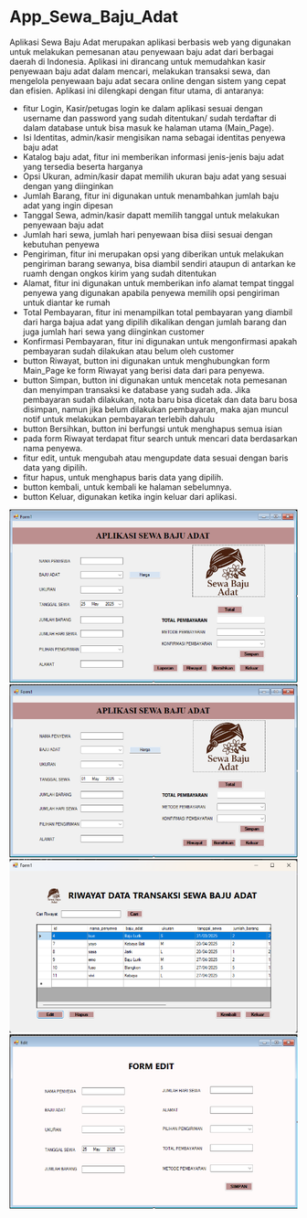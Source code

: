 # App_Sewa_Baju_Adat
Aplikasi Sewa Baju Adat merupakan aplikasi berbasis web yang digunakan untuk melakukan pemesanan atau penyewaan baju adat dari berbagai daerah di Indonesia. Aplikasi ini dirancang untuk memudahkan kasir penyewaan baju adat dalam mencari, melakukan transaksi sewa, dan mengelola penyewaan baju adat secara online dengan sistem yang cepat dan efisien.
Aplikasi ini dilengkapi dengan fitur utama, di antaranya:
- fitur Login, Kasir/petugas login ke dalam aplikasi sesuai dengan username dan password yang sudah ditentukan/ sudah terdaftar di dalam database untuk bisa masuk ke halaman utama (Main_Page).
- Isi Identitas, admin/kasir mengisikan nama sebagai identitas penyewa baju adat
- Katalog baju adat, fitur ini memberikan informasi jenis-jenis baju adat yang tersedia beserta harganya
- Opsi Ukuran, admin/kasir dapat memilih ukuran baju adat yang sesuai dengan yang diinginkan
- Jumlah Barang, fitur ini digunakan untuk menambahkan jumlah baju adat yang ingin dipesan
- Tanggal Sewa, admin/kasir dapatt memilih tanggal untuk melakukan penyewaan baju adat
- Jumlah hari sewa, jumlah hari penyewaan bisa diisi sesuai dengan kebutuhan penyewa
- Pengiriman, fitur ini merupakan opsi yang diberikan untuk melakukan pengiriman barang sewanya, bisa diambil sendiri ataupun di antarkan ke ruamh dengan ongkos kirim yang sudah ditentukan
- Alamat, fitur ini digunakan untuk memberikan info alamat tempat tinggal penyewa yang digunakan apabila penyewa memilih opsi pengiriman untuk diantar ke rumah
- Total Pembayaran, fitur ini menampilkan total pembayaran yang diambil dari harga bajua adat yang dipilih dikalikan dengan jumlah barang dan juga jumlah hari sewa yang diinginkan customer
- Konfirmasi Pembayaran, fitur ini digunakan untuk mengonfirmasi apakah pembayaran sudah dilakukan atau belum oleh customer
- button Riwayat, button ini digunakan untuk menghubungkan form Main_Page ke form Riwayat yang berisi data dari para penyewa.
- button Simpan, button ini digunakan untuk mencetak nota pemesanan dan menyimpan transaksi ke database yang sudah ada. Jika pembayaran sudah dilakukan, nota baru bisa dicetak dan data baru bosa disimpan, namun jika belum dilakukan pembayaran, maka ajan muncul notif untuk melakukan pembayaran terlebih dahulu
- button Bersihkan, button ini berfungsi untuk menghapus semua isian
- pada form Riwayat terdapat fitur search untuk mencari data berdasarkan nama penyewa.
- fitur edit, untuk mengubah atau mengupdate data sesuai dengan baris data yang dipilih.
- fitur hapus, untuk menghapus baris data yang dipilih.
- button kembali, untuk kembali ke halaman sebelumnya.
- button Keluar, digunakan ketika ingin keluar dari aplikasi.

![image alt](https://github.com/FirmaNahwaFirdaus/App_Sewa_Baju_Adat/blob/a9da0f4e46abd846bf0d34089e288fce0f5921a6/Screenshot%202025-05-25%20202537.png?raw=true)
![image alt](https://github.com/FirmaNahwaFirdaus/App_Sewa_Baju_Adat/blob/7bd455a8f2e549e36bf20618c683f18a3f5e79f5/Screenshot%202025-05-01%20134146.png?raw=true)
![image alt](https://github.com/FirmaNahwaFirdaus/App_Sewa_Baju_Adat/blob/619bb22a583e418e586a57a20856fe73dc5ecea9/Screenshot%202025-04-27%20213045.png?raw=true)
![image alt](https://github.com/FirmaNahwaFirdaus/App_Sewa_Baju_Adat/blob/85d22805bc9e6266eb3d6168badae53481d9e7b7/Screenshot%202025-05-25%20202511.png?raw=true)
